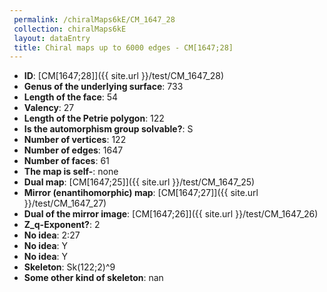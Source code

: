 ```yaml
--- 
 permalink: /chiralMaps6kE/CM_1647_28 
 collection: chiralMaps6kE
 layout: dataEntry
 title: Chiral maps up to 6000 edges - CM[1647;28]
---
```


- **ID**: [CM[1647;28]]({{ site.url }}/test/CM_1647_28)
- **Genus of the underlying surface**: 733
- **Length of the face**: 54
- **Valency**: 27
- **Length of the Petrie polygon**: 122
- **Is the automorphism group solvable?**: S
- **Number of vertices**: 122
- **Number of edges**: 1647
- **Number of faces**: 61
- **The map is self-**: none
- **Dual map**: [CM[1647;25]]({{ site.url }}/test/CM_1647_25)
- **Mirror (enantihomorphic) map**: [CM[1647;27]]({{ site.url }}/test/CM_1647_27)
- **Dual of the mirror image**: [CM[1647;26]]({{ site.url }}/test/CM_1647_26)
- **Z_q-Exponent?**: 2
- **No idea**:  2:27
- **No idea**: Y
- **No idea**: Y
- **Skeleton**: Sk(122;2)^9
- **Some other kind of skeleton**: nan

